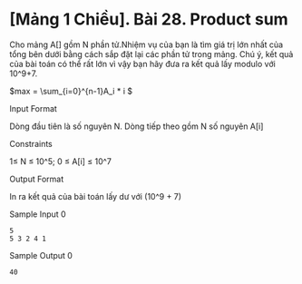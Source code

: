 # [Mảng 1 Chiều]. Bài 28. Product sum
Cho mảng A[] gồm N phần tử.Nhiệm vụ của bạn là tìm giá trị lớn nhất của tổng bên dưới bằng cách sắp đặt lại các phần tử trong mảng. Chú ý, kết quả của bài toán có thể rất lớn vì vậy bạn hãy đưa ra kết quả lấy modulo với 10^9+7.

$max = \sum_{i=0}^{n-1}A_i * i $

Input Format

Dòng đầu tiên là số nguyên N. Dòng tiếp theo gồm N số nguyên A[i]

Constraints

1≤ N ≤ 10^5; 0 ≤ A[i] ≤ 10^7

Output Format

In ra kết quả của bài toán lấy dư với (10^9 + 7)

Sample Input 0
```
5
5 3 2 4 1
```
Sample Output 0
```
40
```